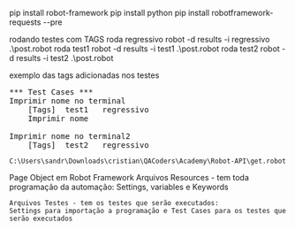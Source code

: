 pip install robot-framework
pip install python
pip install robotframework-requests --pre

rodando testes com TAGS
roda regressivo 	robot -d results -i regressivo .\post.robot
roda test1 			robot -d results -i test1 .\post.robot
roda test2 			robot -d results -i test2 .\post.robot

exemplo das tags adicionadas nos testes
<pre>*** Test Cases ***
Imprimir nome no terminal
	[Tags]	test1	regressivo
	Imprimir nome

Imprimir nome no terminal2
	[Tags]	test2	regressivo</pre>

	C:\Users\sandr\Downloads\cristian\QACoders\Academy\Robot-API\get.robot

Page Object em Robot Framework
	Arquivos Resources - tem toda programação da automação:
	Settings, variables e Keywords 

	Arquivos Testes - tem os testes que serão executados:
	Settings para importação a programação e Test Cases para os testes que serão executados

	